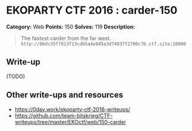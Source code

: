 # EKOPARTY CTF 2016 : carder-150

**Category:** Web
**Points:** 150
**Solves:** 119
**Description:**

> The fastest carder from the far west.
> `http://86dc35f7013f13cdb5a4e845a3d74937f2700c7b.ctf.site:20000`


## Write-up

(TODO)

## Other write-ups and resources

* https://0day.work/ekoparty-ctf-2016-writeups/
* https://github.com/team-bitskrieg/CTF-writeups/tree/master/EKOctf/web/150-carder
